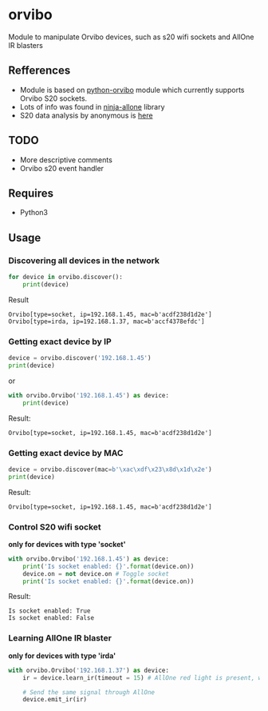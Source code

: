 # orvibo
Module to manipulate Orvibo devices, such as s20 wifi sockets and AllOne IR blasters

## Refferences
* Module is based on [python-orvibo](https://github.com/happyleavesaoc/python-orvibo) module which currently supports Orvibo S20 sockets.
* Lots of info was found in [ninja-allone](https://github.com/Grayda/ninja-allone/blob/master/lib/allone.js) library
* S20 data analysis by anonymous is [here](http://pastebin.com/0w8N7AJD)

## TODO
* More descriptive comments
* Orvibo s20 event handler

## Requires
* Python3

## Usage
### Discovering all devices in the network
```python
for device in orvibo.discover():
    print(device)
```
Result
```
Orvibo[type=socket, ip=192.168.1.45, mac=b'acdf238d1d2e']
Orvibo[type=irda, ip=192.168.1.37, mac=b'accf4378efdc']
```

### Getting exact device by IP
```python
device = orvibo.discover('192.168.1.45')
print(device)
```
or
```python
with orvibo.Orvibo('192.168.1.45') as device:
    print(device)
```
Result:
```
Orvibo[type=socket, ip=192.168.1.45, mac=b'acdf238d1d2e']
```

### Getting exact device by MAC
```python
device = orvibo.discover(mac=b'\xac\xdf\x23\x8d\x1d\x2e')
print(device)
```
Result:
```
Orvibo[type=socket, ip=192.168.1.45, mac=b'acdf238d1d2e']
```

### Control S20 wifi socket
**only for devices with type 'socket'**
```python
with orvibo.Orvibo('192.168.1.45') as device:
    print('Is socket enabled: {}'.format(device.on))
    device.on = not device.on # Toggle socket
    print('Is socket enabled: {}'.format(device.on))
```
Result:
```
Is socket enabled: True
Is socket enabled: False
```

### Learning AllOne IR blaster
**only for devices with type 'irda'**
```python
with orvibo.Orvibo('192.168.1.37') as device:
    ir = device.learn_ir(timeout = 15) # AllOne red light is present, waiting for ir signal for 15 seconds

    # Send the same signal through AllOne
    device.emit_ir(ir)
```
